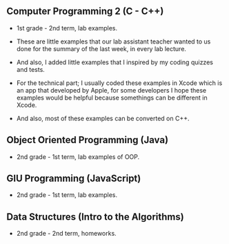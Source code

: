 ## Computer Programming 2 (C - C++)

* 1st grade - 2nd term, lab examples.

* These are little examples that our lab assistant teacher wanted to us done for the summary of the last week, in every lab lecture. 


* And also, I added little examples that I inspired by my coding quizzes and tests.


* For the technical part; I usually coded these examples in Xcode which is an app that developed by Apple, for some developers I hope these examples would be helpful because somethings can be different in Xcode.

* And also, most of these examples can be converted on C++.

## Object Oriented Programming (Java)

* 2nd grade - 1st term, lab examples of OOP.

## GIU Programming (JavaScript)

* 2nd grade - 1st term, lab examples.

## Data Structures (Intro to the Algorithms)

* 2nd grade - 2nd term, homeworks.